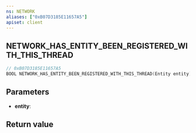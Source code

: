 ```yaml
---
ns: NETWORK
aliases: ["0xB07D3185E11657A5"]
apiset: client
---
```

## NETWORK_HAS_ENTITY_BEEN_REGISTERED_WITH_THIS_THREAD

```c
// 0xB07D3185E11657A5
BOOL NETWORK_HAS_ENTITY_BEEN_REGISTERED_WITH_THIS_THREAD(Entity entity);
```


## Parameters
* **entity**:

## Return value
